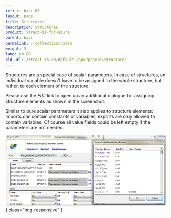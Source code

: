 ```yaml
---
ref: xi-bapi-03
layout: page
title: Structures
description: Structures
product: xtract-is-for-azure
parent: bapi
permalink: /:collection/:path
weight: 3
lang: en_GB
old_url: /Xtract-IS-EN/default.aspx?pageid=structures
---
```


Structures are a special case of scalar parameters. In case of structures, an individual variable doesn't have to be assigned to the whole structure, but rather, to each element of the structure.

Please use the *Edit* link to open up an additional dialogue for assigning structure elements as shown in the screenshot.

Similar to pure scalar parameters it also applies to structure elements: Imports can contain constants or variables, exports are only allowed to contain variables. Of course all value fields could be left empty if the parameters are not needed.

![BAPI-Structures](/img/content/BAPI-Structures.png){:class="img-responsive" }